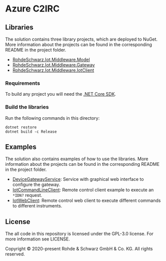 # Azure C2IRC

## Libraries

The solution contains three library projects, which are deployed to NuGet. More information about the projects can be found in the corresponding README in the project folder.

- [RohdeSchwarz.Iot.Middleware.Model](src/Middleware.Model/README.md)
- [RohdeSchwarz.Iot.Middleware.Gateway](src/Middleware.Gateway/README.md)
- [RohdeSchwarz.Iot.Middleware.IotClient](src/Middleware.IotClient/README.md)

### Requirements
To build any project you will need the [.NET Core SDK](https://dotnet.microsoft.com/download).

### Build the libraries

Run the following commands in this directory:
```
dotnet restore
dotnet build -c Release
```

## Examples
The solution also contains examples of how to use the libraries. More information about the projects can be found in the corresponding README in the project folder.

- [DeviceGatewayService](samples/Quickstarts/1_DeviceGatewayService/README.md): Service with graphical web interface to configure the gateway.
- [IotCommandLineClient](samples/Quickstarts/2_IotCommandLineClient/README.md): Remote control client example to execute an `*IDN?` request.
- [IotWebClient](samples/Quickstarts/3_IoTWebClient/README.md): Remote control web client to execute different commands to different instruments.

## License

The all code in this repository is licensed under the GPL-3.0 license. For more information see LICENSE.

Copyright © 2020-present Rohde &amp; Schwarz GmbH &amp; Co. KG. All rights reserved.
